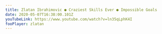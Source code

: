```yaml
---
title: Zlatan Ibrahimovic ● Craziest Skills Ever ● Impossible Goals
date: 2020-05-07T16:38:00.101Z
youTubeLink: https://www.youtube.com/watch?v=ln35qLphK4I
fooPlayer: zlatan
---
```

